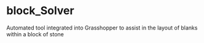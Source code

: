 # block_Solver
Automated tool integrated into Grasshopper to assist in the layout of blanks within a block of stone
